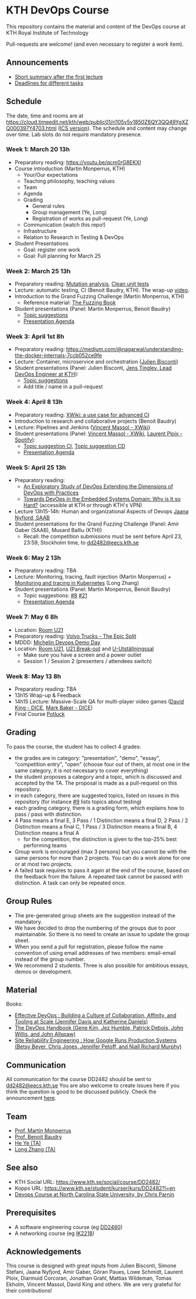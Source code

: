# KTH DevOps Course

This repository contains the material and content of the DevOps course at KTH Royal Institute of Technology

Pull-requests are welcome! (and even necessary to register a work item).

## Announcements

- [Short summary after the first lecture](announcement/README.md)
- [Deadlines for different tasks](announcement/README.md)

## Schedule

The date, time and rooms are at <https://cloud.timeedit.net/kth/web/public01/ri105v5y1850Z6QY3QQ49YgXZQ000397Y4703.html> ([ICS version](https://www.kth.se/social/course/DD2482/subgroup/vt-2019-devops19/calendar/ical/?lang=en)). The schedule and content may change over time. Lab slots do not require mandatory presence.

### Week 1: March 20 13h

* Preparatory reading: <https://youtu.be/qcm0rG8EKXI>
* Course introduction (Martin Monperrus, KTH)
  * Your/Our expectations
  * Teaching philosophy, teaching values
  * Team
  * Agenda
  * Grading
    * General rules
    * Group management (Ye, Long)
    * Registration of works as pull-request (Ye, Long)
  * Communication (watch this repo!)
  * Infrastructure
  * Relation to Research in Testing & DevOps 
* Student Presentations
  * Goal: register one work
  * Goal: Full planning for March 25


### Week 2: March 25 13h
* Preparatory reading: [Mutation analysis](https://medium.com/@almyre/short-circuiting-method-executions-to-assess-test-quality-2d3fda45bc7f), [Clean unit tests](https://blog.usejournal.com/3-easy-ways-to-write-cleaner-unit-tests-2ec04ca6b9df)
* Lecture: automatic testing, CI (Benoit Baudry, KTH). The wrap-up [video](https://archive.org/details/devops-dylan).
* Introduction to the Grand Fuzzing Challenge (Martin Monperrus, KTH)
  * Reference material: [The Fuzzing Book](https://www.fuzzingbook.org/)
* Student presentations (Panel: Martin Monperrus, Benoit Baudry)
  * [Topic suggestions](https://github.com/KTH/devops-course/issues/9)
  * [Presentation Agenda](https://github.com/KTH/devops-course/blob/master/contributions/presentation/week2/README.md)
	
### Week 3: April 1st 8h
* Preparatory reading: <https://medium.com/@nagarwal/understanding-the-docker-internals-7ccb052ce9fe>
* Lecture: Container, microservice and orchestration ([Julien Bisconti](https://www.linkedin.com/in/julienbisconti/))
* Student presentations (Panel: Julien Bisconti, [Jens Tinglev, Lead DevOps Engineer at KTH](https://www.kth.se/profile/tinglev)):
  * [Topic suggestions](https://github.com/KTH/devops-course/issues/6)
  * Add title / name in a pull-request 

### Week 4: April 8 13h
* Preparatory reading: [XWiki: a use case for advanced CI](https://www.slideshare.net/vmassol/developing-xwiki-75667041)
* Introduction to research and collaborative projects (Benoit Baudry)
* Lecture: Pipelines and Jenkins ([Vincent Massol - XWiki](http://massol.myxwiki.org))
* Student presentations (Panel: [Vincent Massol - XWiki](http://massol.myxwiki.org), [Laurent Ploix - Spotify](https://www.linkedin.com/in/laurentploix)):
  * [Topic suggestion CI](https://github.com/KTH/devops-course/issues/3), [Topic suggestion CD](https://github.com/KTH/devops-course/issues/12)
  * [Presentation Agenda](https://github.com/KTH/devops-course/blob/master/contributions/presentation/week4/README.md)

### Week 5: April 25 13h
* Preparatory reading:
  * [An Exploratory Study of DevOps Extending the Dimensions of DevOps with Practices](https://jira.dimecc.com/secure/attachment/14989/ICSEA_Lwakatare_Final.pdf)
  * [Towards DevOps in the Embedded Systems Domain: Why is It so Hard?](https://ieeexplore.ieee.org/document/7427859/) (accessible at KTH or through KTH's VPN)
* Lecture 13h15-14h: Human and organizational Aspects of Devops [Jaana Nyfjord, SAAB](https://se.linkedin.com/in/jaananyfjord)
* Student presentations for the Grand Fuzzing Challenge (Panel: Amir Gaber (SAAB), Musard Balliu (KTH))
  * Recall: the competition submissions must be sent before April 23, 23:59, Stockholm time, to dd2482@eecs.kth.se

### Week 6: May 2 13h
* Preparatory reading: TBA
* Lecture: Monitoring, tracing, fault injection (Martin Monperrus) + [Monitoring and tracing in Kubernetes](https://docs.google.com/presentation/d/1BKhdIU8aXJB7qE2CRn6RjmXKxd0J1N4B2-DTU9OtQPs/edit?usp=sharing) (Long Zhang)
* Student presentations (Panel: Martin Monperrus, Benoit Baudry)
  * Topic suggestions: [#8](https://github.com/KTH/devops-course/issues/8) [#21](https://github.com/KTH/devops-course/issues/21)
  * [Presentation Agenda](https://github.com/KTH/devops-course/tree/master/contributions/presentation/week6)

### Week 7: May 6 8h

* Location: [Room U21](https://www.kth.se/places/room/id/de8a7fa7-90dc-4ae7-ab75-282b6020d8a5)
* Preparatory reading: [Volvo Trucks - The Epic Split](https://www.youtube.com/watch?v=M7FIvfx5J10)
* MDDD: [Michelin Devops Demo Day](https://github.com/KTH/devops-course/tree/master/contributions/demo) 
* Location: [Room U21](https://www.kth.se/places/room/id/de8a7fa7-90dc-4ae7-ab75-282b6020d8a5), [U21 Break-out](https://www.kth.se/places/room/id/b7f34dc7-be16-4e37-a339-1e9f048b1772) and [U-Utställningssal](https://www.kth.se/places/room/id/cc4a63e9-62f9-4181-9e4d-c44a21c18c73)
  * Make sure you have a screen and a power outlet
  * Session 1 / Session 2 (presenters / attendees switch)
  
### Week 8: May 13 8h

* Preparatory reading: TBA
* 13h15 Wrap-up & Feedback
* 14h15 Lecture: Massive-Scale QA for multi-player video games ([David King - DICE](https://www.linkedin.com/in/david-king-83b9765b), [Mark Baker - DICE](https://www.linkedin.com/in/markltbaker/))
* Final Course [Potluck](https://en.wikipedia.org/wiki/Potluck)

## Grading

To pass the course, the student has to collect 4 grades:
* the grades are in category: "presentation", "demo", "essay", "competition entry", "open" (choose four out of them, at most one in the same category, it is not necessary to cover everything)
* the student proposes a category and a topic, which is discussed and accepted by the TA. The proposal is made as a pull-request on this repository.
* in each category, there are suggested topics, listed on issues in this repository (for instance [#9](https://github.com/KTH/devops-course/issues/9) lists topics about testing)
* each grading category, there is a grading form, which explains how to pass / pass with distinction.
* 4 Pass means a final E, 3 Pass / 1 Distinction means a final D, 2 Pass / 2 Distinction means a final C, 1 Pass / 3 Distinction means a final B, 4 Distinction means a final A
  * for the competition, the distinction is given to the top-25% best performing teams
* Group work is encouraged (max 3 persons) but you cannot be with the same persons for more than 2 projects. You can do a work alone for one or at most two projects.
* A failed task requires to pass it again at the end of the course, based on the feedback from the failure. A repeated task cannot be passed with distinction. A task can only be repeated once.

## Group Rules
* The pre-generated group sheets are the suggestion instead of the mandatory.
* We have decided to drop the numbering of the groups due to poor maintainable. So there is no need to create an issue to update the group sheet.
* When you send a pull for registration, please follow the name convention of using email addresses of two members: email-email instead of the group number.
* We recommend 2 students. Three is also possible for ambitious essays, demos or development.


## Material

Books:

* [Effective DevOps : Building a Culture of Collaboration, Affinity, and Tooling at Scale (Jennifer Davis and Katherine Daniels)](https://ebookcentral-proquest-com.focus.lib.kth.se/lib/kth/detail.action?docID=4537261)
* [The DevOps Handbook (Gene Kim, Jez Humble, Patrick Debois, John Willis, and John Allspaw)](https://ebookcentral-proquest-com.focus.lib.kth.se/lib/kth/detail.action?docID=4717635)
* [Site Reliability Engineering : How Google Runs Production Systems (Betsy Beyer, Chris Jones, Jennifer Petoff, and Niall Richard Murphy)](https://ebookcentral-proquest-com.focus.lib.kth.se/lib/kth/detail.action?docID=4543978)

## Communication

All communication for the course DD2482 should be sent to dd2482@eecs.kth.se You are also welcome to create issues here if you think the question is good to be discussed publicly. Check the announcement [here](https://github.com/KTH/devops-course/tree/master/announcement). 


## Team

* [Prof. Martin Monperrus](http://www.monperrus.net/martin/)
* [Prof. Benoit Baudry](https://softwarediversity.eu/)
* [He Ye (TA)](https://www.kth.se/profile/heye)
* [Long Zhang (TA)](http://gluckzhang.com/)

## See also

* KTH Social URL: <https://www.kth.se/social/course/DD2482/>
* Kopps URL: <https://www.kth.se/student/kurser/kurs/DD2482?l=en>
* [Devops Course at North Carolina State University, by Chris Parnin](https://github.com/CSC-DevOps/Course)

## Prerequisites

* A software engineering course (eg [DD2480](https://www.kth.se/student/kurser/kurs/DD2480))
* A networking course (eg [IK2218](https://www.kth.se/student/kurser/kurs/IK2218?l=en))

## Acknowledgements

This course is designed with great inputs from Julien Bisconti, Simone Stefani, Jaana Nyfjord, Amir Gaber, Göran Paues, Lowe Schmidt, Laurent Ploix, Diarmuid Corcoran, Jonathan Grahl, Mattias Wildeman, Tomas Ekholm, Vincent Massol, David King and others. We are very grateful for their contributions!

